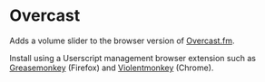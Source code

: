 # Overcast

Adds a volume slider to the browser version of [Overcast.fm](https://overcast.fm).

Install using a Userscript management browser extension such as [Greasemonkey](https://github.com/greasemonkey/greasemonkey) (Firefox) and [Violentmonkey](https://github.com/violentmonkey/violentmonkey) (Chrome).
